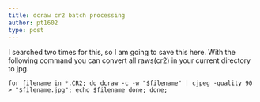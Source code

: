```yaml
---
title: dcraw cr2 batch processing
author: pt1602
type: post
---
```

I searched two times for this, so I am going to save this here. With the following command you can convert all raws(cr2) in your current directory to jpg.

```for filename in *.CR2; do dcraw -c -w "$filename" | cjpeg -quality 90 > "$filename.jpg"; echo $filename done; done;```